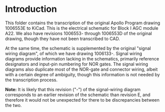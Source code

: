 # Introduction

This folder contains the transcription of the original Apollo Program drawing 1006553E to KiCad.  This is the electrical schematic for Block I AGC module A22.  We also have revisions 1006553- through 1006553D of the original drawing, though they have not been transcribed to CAD.  

At the same time, the schematic is supplemented by the original "signal wiring diagram", of which we have drawing 1006133-.  Signal wiring diagrams provide information lacking in the schematics, primarily reference designators and input-pin numbering for NOR gates.  The signal wiring diagrams also duplicate most of the NOR-gate and connector wiring, albeit with a certain degree of ambiguity, though this information is not needed by the transcription process.  

__Note:__ It is likely that this revision ("-") of the signal-wiring diagram corresponds to an earlier revision of the schematic than revision E, and therefore it would not be unexpected for there to be discrepancies between the two.


